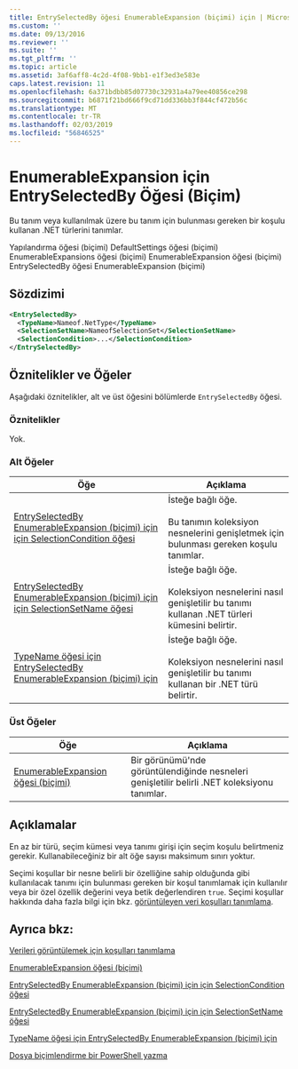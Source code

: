 ```yaml
---
title: EntrySelectedBy öğesi EnumerableExpansion (biçimi) için | Microsoft Docs
ms.custom: ''
ms.date: 09/13/2016
ms.reviewer: ''
ms.suite: ''
ms.tgt_pltfrm: ''
ms.topic: article
ms.assetid: 3af6aff8-4c2d-4f08-9bb1-e1f3ed3e583e
caps.latest.revision: 11
ms.openlocfilehash: 6a371bdbb85d07730c32931a4a79ee40856ce298
ms.sourcegitcommit: b6871f21bd666f9cd71dd336bb3f844cf472b56c
ms.translationtype: MT
ms.contentlocale: tr-TR
ms.lasthandoff: 02/03/2019
ms.locfileid: "56846525"
---
```

# <a name="entryselectedby-element-for-enumerableexpansion-format"></a>EnumerableExpansion için EntrySelectedBy Öğesi (Biçim)

Bu tanım veya kullanılmak üzere bu tanım için bulunması gereken bir koşulu kullanan .NET türlerini tanımlar.

Yapılandırma öğesi (biçimi) DefaultSettings öğesi (biçimi) EnumerableExpansions öğesi (biçimi) EnumerableExpansion öğesi (biçimi) EntrySelectedBy öğesi EnumerableExpansion (biçimi)

## <a name="syntax"></a>Sözdizimi

```xml
<EntrySelectedBy>
  <TypeName>Nameof.NetType</TypeName>
  <SelectionSetName>NameofSelectionSet</SelectionSetName>
  <SelectionCondition>...</SelectionCondition>
</EntrySelectedBy>
```

## <a name="attributes-and-elements"></a>Öznitelikler ve Öğeler

Aşağıdaki öznitelikler, alt ve üst öğesini bölümlerde `EntrySelectedBy` öğesi.

### <a name="attributes"></a>Öznitelikler

Yok.

### <a name="child-elements"></a>Alt Öğeler

|Öğe|Açıklama|
|-------------|-----------------|
|[EntrySelectedBy EnumerableExpansion (biçimi) için için SelectionCondition öğesi](./selectioncondition-element-for-entryselectedby-for-enumerableexpansion-format.md)|İsteğe bağlı öğe.<br /><br /> Bu tanımın koleksiyon nesnelerini genişletmek için bulunması gereken koşulu tanımlar.|
|[EntrySelectedBy EnumerableExpansion (biçimi) için için SelectionSetName öğesi](./selectionsetname-element-for-entryselectedby-for-enumerableexpansion-format.md)|İsteğe bağlı öğe.<br /><br /> Koleksiyon nesnelerini nasıl genişletilir bu tanımı kullanan .NET türleri kümesini belirtir.|
|[TypeName öğesi için EntrySelectedBy EnumerableExpansion (biçimi) için](./typename-element-for-entryselectedby-for-enumerableexpansion-format.md)|İsteğe bağlı öğe.<br /><br /> Koleksiyon nesnelerini nasıl genişletilir bu tanımı kullanan bir .NET türü belirtir.|

### <a name="parent-elements"></a>Üst Öğeler

|Öğe|Açıklama|
|-------------|-----------------|
|[EnumerableExpansion öğesi (biçimi)](./enumerableexpansion-element-format.md)|Bir görünümü'nde görüntülendiğinde nesneleri genişletilir belirli .NET koleksiyonu tanımlar.|

## <a name="remarks"></a>Açıklamalar

En az bir türü, seçim kümesi veya tanımı girişi için seçim koşulu belirtmeniz gerekir. Kullanabileceğiniz bir alt öğe sayısı maksimum sınırı yoktur.

Seçimi koşullar bir nesne belirli bir özelliğine sahip olduğunda gibi kullanılacak tanımı için bulunması gereken bir koşul tanımlamak için kullanılır veya bir özel özellik değerini veya betik değerlendiren `true`. Seçimi koşullar hakkında daha fazla bilgi için bkz. [görüntüleyen veri koşulları tanımlama](./defining-conditions-for-displaying-data.md).

## <a name="see-also"></a>Ayrıca bkz:

[Verileri görüntülemek için koşulları tanımlama](./defining-conditions-for-displaying-data.md)

[EnumerableExpansion öğesi (biçimi)](./enumerableexpansion-element-format.md)

[EntrySelectedBy EnumerableExpansion (biçimi) için için SelectionCondition öğesi](./selectioncondition-element-for-entryselectedby-for-enumerableexpansion-format.md)

[EntrySelectedBy EnumerableExpansion (biçimi) için için SelectionSetName öğesi](./selectionsetname-element-for-entryselectedby-for-enumerableexpansion-format.md)

[TypeName öğesi için EntrySelectedBy EnumerableExpansion (biçimi) için](./typename-element-for-entryselectedby-for-enumerableexpansion-format.md)

[Dosya biçimlendirme bir PowerShell yazma](./writing-a-powershell-formatting-file.md)
